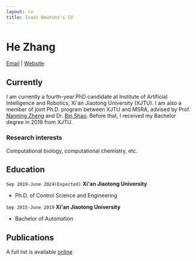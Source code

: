 ```yaml
---
layout: cv
title: Isaac Newtons's CV
---
```

# He Zhang

<div id="webaddress">
<a href="mothful123@gmail.com">Email</a>
| <a href="https://mouthful.github.io/">Website</a>
</div>


## Currently

I am currently a fourth-year PhD candidate at Institute of Artificial Intelligence and Robotics, Xi'an Jiaotong University (XJTU). I am also a member of joint Ph.D. program between XJTU and MSRA, advised by Prof. [Nanning Zheng](http://www.aiar.xjtu.edu.cn/info/1046/1229.htm) and Dr. [Bin Shao](https://www.binshao.info/). Before that, I received my Bachelor degree in 2019 from XJTU.

<!-- ### Specialized in

Laws of motion, gravitation, minting coins, disliking [Robert Hooke](http://en.wikipedia.org/wiki/Robert_Hooke) -->


### Research interests

Computational biology, computational chemistry, etc.

## Education

`Sep 2019-June 2024(Expected)`
__Xi'an Jiaotong University__

- Ph.D. of Control Science and Engineering
  
`Sep 2015-June 2019`
__Xi'an Jiaotong University__

- Bachelor of Automation


<!-- ## Awards

`2012`
President, *Royal Society*, London, UK

Associate, *French Academy of Science*, Paris, France -->



## Publications

<!-- A list is also available [online](http://scholar.google.co.uk/citations?user=LTOTl0YAAAAJ) -->
A full list is available [online](https://scholar.google.com/citations?user=ACpFECkAAAAJ&hl=zh-CN)
<!-- ### Journals -->

<!-- `1669`
Newton Sir I, De analysi per æquationes numero terminorum infinitas. 

`1669`
Lectiones opticæ.

etc. etc. etc. -->

<!-- ### Patents

`2012`
Infinitesimal calculus for solutions to physics problems, [SMBC](http://www.techdirt.com/articles/20121011/09312820678/if-patents-had-been-around-time-newton.shtml) patent 001 -->


<!-- ## Occupation

`1600`
__Royal Mint__, London

- Warden
- Minted coins

`1600`
__Lucasian professor of Mathematics__, Cambridge University -->



<!-- ### Footer

Last updated: August 2022 -->



